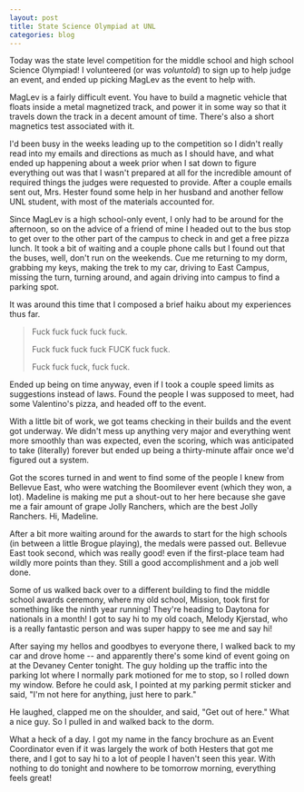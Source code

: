 ```yaml
---
layout: post
title: State Science Olympiad at UNL
categories: blog
---
```


Today was the state level competition for the middle school and high school Science Olympiad! I volunteered (or was *voluntold*) to sign up to help judge an event, and ended up picking MagLev as the event to help with.

MagLev is a fairly difficult event. You have to build a magnetic vehicle that floats inside a metal magnetized track, and power it in some way so that it travels down the track in a decent amount of time. There's also a short magnetics test associated with it.

I'd been busy in the weeks leading up to the competition so I didn't really read into my emails and directions as much as I should have, and what ended up happening about a week prior when I sat down to figure everything out was that I wasn't prepared at all for the incredible amount of required things the judges were requested to provide. After a couple emails sent out, Mrs. Hester found some help in her husband and another fellow UNL student, with most of the materials accounted for.

Since MagLev is a high school-only event, I only had to be around for the afternoon, so on the advice of a friend of mine I headed out to the bus stop to get over to the other part of the campus to check in and get a free pizza lunch. It took a bit of waiting and a couple phone calls but I found out that the buses, well, don't run on the weekends. Cue me returning to my dorm, grabbing my keys, making the trek to my car, driving to East Campus, missing the turn, turning around, and again driving into campus to find a parking spot.

It was around this time that I composed a brief haiku about my experiences thus far.

>Fuck fuck fuck fuck fuck.
>
>Fuck fuck fuck fuck FUCK fuck fuck.
>
>Fuck fuck fuck, fuck fuck.

Ended up being on time anyway, even if I took a couple speed limits as suggestions instead of laws. Found the people I was supposed to meet, had some Valentino's pizza, and headed off to the event.

With a little bit of work, we got teams checking in their builds and the event got underway. We didn't mess up anything very major and everything went more smoothly than was expected, even the scoring, which was anticipated to take (literally) forever but ended up being a thirty-minute affair once we'd figured out a system.

Got the scores turned in and went to find some of the people I knew from Bellevue East, who were watching the Boomilever event (which they won, a lot). Madeline is making me put a shout-out to her here because she gave me a fair amount of grape Jolly Ranchers, which are the best Jolly Ranchers. Hi, Madeline.

After a bit more waiting around for the awards to start for the high schools (in between a little Brogue playing), the medals were passed out. Bellevue East took second, which was really good! even if the first-place team had wildly more points than they. Still a good accomplishment and a job well done.

Some of us walked back over to a different building to find the middle school awards ceremony, where my old school, Mission, took first for something like the ninth year running! They're heading to Daytona for nationals in a month! I got to say hi to my old coach, Melody Kjerstad, who is a really fantastic person and was super happy to see me and say hi!

After saying my hellos and goodbyes to everyone there, I walked back to my car and drove home -- and apparently there's some kind of event going on at the Devaney Center tonight. The guy holding up the traffic into the parking lot where I normally park motioned for me to stop, so I rolled down my window. Before he could ask, I pointed at my parking permit sticker and said, "I'm not here for anything, just here to park."

He laughed, clapped me on the shoulder, and said, "Get out of here." What a nice guy. So I pulled in and walked back to the dorm.

What a heck of a day. I got my name in the fancy brochure as an Event Coordinator even if it was largely the work of both Hesters that got me there, and I got to say hi to a lot of people I haven't seen this year. With nothing to do tonight and nowhere to be tomorrow morning, everything feels great!
